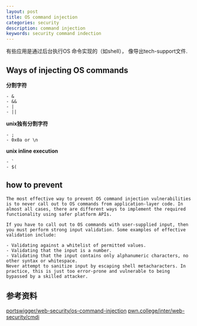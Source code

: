 ```yaml
---
layout: post
title: OS command injection
categories: security
description: command injection 
keywords: security command indection
---
```


有些应用是通过后台执行OS 命令实现的（如shell）， 像导出tech-support文件.  

## Ways of injecting OS commands

**分割字符**
```
- &
- &&
- | 
- ||
```
**unix独有分割字符**
```
- ;
- 0x0a or \n
```
**unix inline execution**
```
- `
- $(
```

## how to prevent
```
The most effective way to prevent OS command injection vulnerabilities is to never call out to OS commands from application-layer code. In almost all cases, there are different ways to implement the required functionality using safer platform APIs.

If you have to call out to OS commands with user-supplied input, then you must perform strong input validation. Some examples of effective validation include:

- Validating against a whitelist of permitted values.
- Validating that the input is a number.
- Validating that the input contains only alphanumeric characters, no other syntax or whitespace.
Never attempt to sanitize input by escaping shell metacharacters. In practice, this is just too error-prone and vulnerable to being bypassed by a skilled attacker.
```

## 参考资料
[portswigger/web-security/os-command-injection](https://portswigger.net/web-security/os-command-injection)
[pwn.college/inter/web-security/cmdi](https://pwn.college/intro-to-cybersecurity/web-security/)

